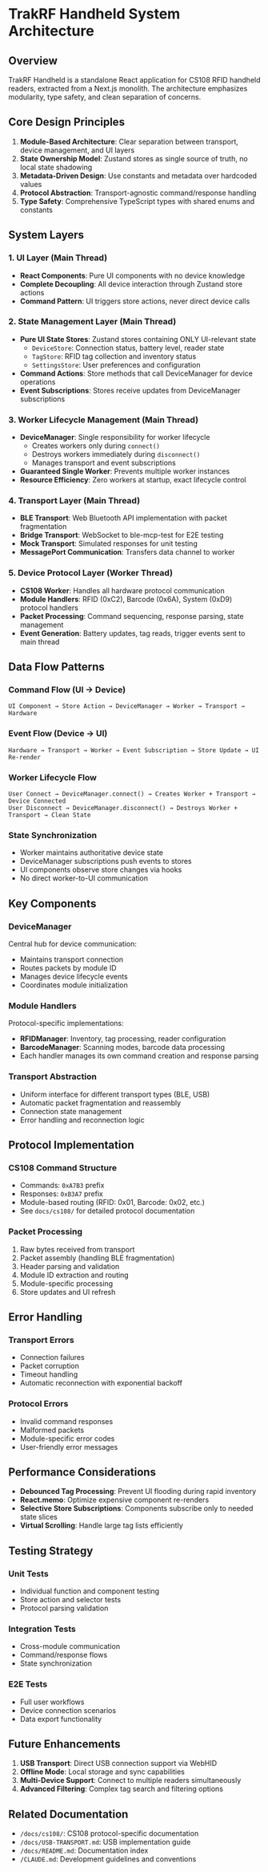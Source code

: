 # TrakRF Handheld System Architecture

## Overview

TrakRF Handheld is a standalone React application for CS108 RFID handheld readers, extracted from a Next.js monolith. The architecture emphasizes modularity, type safety, and clean separation of concerns.

## Core Design Principles

1. **Module-Based Architecture**: Clear separation between transport, device management, and UI layers
2. **State Ownership Model**: Zustand stores as single source of truth, no local state shadowing
3. **Metadata-Driven Design**: Use constants and metadata over hardcoded values
4. **Protocol Abstraction**: Transport-agnostic command/response handling
5. **Type Safety**: Comprehensive TypeScript types with shared enums and constants

## System Layers

### 1. UI Layer (Main Thread)
- **React Components**: Pure UI components with no device knowledge
- **Complete Decoupling**: All device interaction through Zustand store actions
- **Command Pattern**: UI triggers store actions, never direct device calls

### 2. State Management Layer (Main Thread)
- **Pure UI State Stores**: Zustand stores containing ONLY UI-relevant state
  - `DeviceStore`: Connection status, battery level, reader state
  - `TagStore`: RFID tag collection and inventory status  
  - `SettingsStore`: User preferences and configuration
- **Command Actions**: Store methods that call DeviceManager for device operations
- **Event Subscriptions**: Stores receive updates from DeviceManager subscriptions

### 3. Worker Lifecycle Management (Main Thread)
- **DeviceManager**: Single responsibility for worker lifecycle
  - Creates workers only during `connect()`
  - Destroys workers immediately during `disconnect()`
  - Manages transport and event subscriptions
- **Guaranteed Single Worker**: Prevents multiple worker instances
- **Resource Efficiency**: Zero workers at startup, exact lifecycle control

### 4. Transport Layer (Main Thread)
- **BLE Transport**: Web Bluetooth API implementation with packet fragmentation
- **Bridge Transport**: WebSocket to ble-mcp-test for E2E testing
- **Mock Transport**: Simulated responses for unit testing
- **MessagePort Communication**: Transfers data channel to worker

### 5. Device Protocol Layer (Worker Thread)
- **CS108 Worker**: Handles all hardware protocol communication
- **Module Handlers**: RFID (0xC2), Barcode (0x6A), System (0xD9) protocol handlers
- **Packet Processing**: Command sequencing, response parsing, state management
- **Event Generation**: Battery updates, tag reads, trigger events sent to main thread

## Data Flow Patterns

### Command Flow (UI → Device)
```
UI Component → Store Action → DeviceManager → Worker → Transport → Hardware
```

### Event Flow (Device → UI)  
```
Hardware → Transport → Worker → Event Subscription → Store Update → UI Re-render
```

### Worker Lifecycle Flow
```
User Connect → DeviceManager.connect() → Creates Worker + Transport → Device Connected
User Disconnect → DeviceManager.disconnect() → Destroys Worker + Transport → Clean State
```

### State Synchronization
- Worker maintains authoritative device state
- DeviceManager subscriptions push events to stores
- UI components observe store changes via hooks
- No direct worker-to-UI communication

## Key Components

### DeviceManager
Central hub for device communication:
- Maintains transport connection
- Routes packets by module ID
- Manages device lifecycle events
- Coordinates module initialization

### Module Handlers
Protocol-specific implementations:
- **RFIDManager**: Inventory, tag processing, reader configuration
- **BarcodeManager**: Scanning modes, barcode data processing
- Each handler manages its own command creation and response parsing

### Transport Abstraction
- Uniform interface for different transport types (BLE, USB)
- Automatic packet fragmentation and reassembly
- Connection state management
- Error handling and reconnection logic

## Protocol Implementation

### CS108 Command Structure
- Commands: `0xA7B3` prefix
- Responses: `0xB3A7` prefix
- Module-based routing (RFID: 0x01, Barcode: 0x02, etc.)
- See `docs/cs108/` for detailed protocol documentation

### Packet Processing
1. Raw bytes received from transport
2. Packet assembly (handling BLE fragmentation)
3. Header parsing and validation
4. Module ID extraction and routing
5. Module-specific processing
6. Store updates and UI refresh

## Error Handling

### Transport Errors
- Connection failures
- Packet corruption
- Timeout handling
- Automatic reconnection with exponential backoff

### Protocol Errors
- Invalid command responses
- Malformed packets
- Module-specific error codes
- User-friendly error messages

## Performance Considerations

- **Debounced Tag Processing**: Prevent UI flooding during rapid inventory
- **React.memo**: Optimize expensive component re-renders
- **Selective Store Subscriptions**: Components subscribe only to needed state slices
- **Virtual Scrolling**: Handle large tag lists efficiently

## Testing Strategy

### Unit Tests
- Individual function and component testing
- Store action and selector tests
- Protocol parsing validation

### Integration Tests
- Cross-module communication
- Command/response flows
- State synchronization

### E2E Tests
- Full user workflows
- Device connection scenarios
- Data export functionality

## Future Enhancements

1. **USB Transport**: Direct USB connection support via WebHID
2. **Offline Mode**: Local storage and sync capabilities
3. **Multi-Device Support**: Connect to multiple readers simultaneously
4. **Advanced Filtering**: Complex tag search and filtering options

## Related Documentation

- `/docs/cs108/`: CS108 protocol-specific documentation
- `/docs/USB-TRANSPORT.md`: USB implementation guide
- `/docs/README.md`: Documentation index
- `/CLAUDE.md`: Development guidelines and conventions